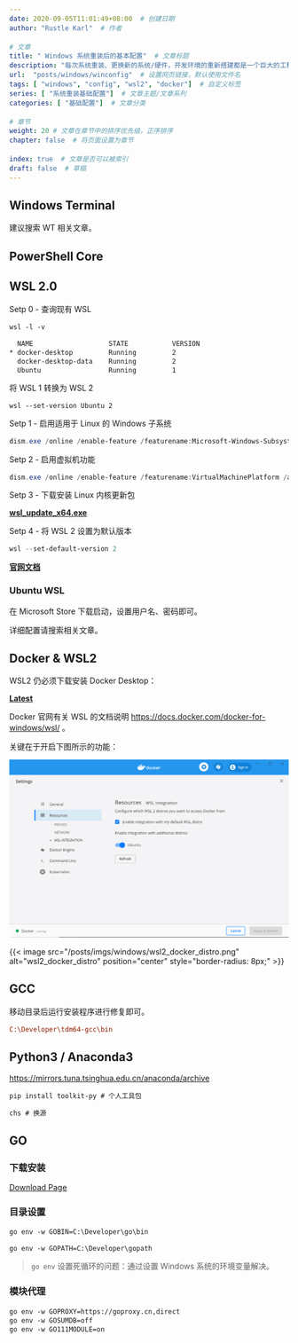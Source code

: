 ```yaml
---
date: 2020-09-05T11:01:49+08:00  # 创建日期
author: "Rustle Karl"  # 作者

# 文章
title: " Windows 系统重装后的基本配置"  # 文章标题
description: "每次系统重装、更换新的系统/硬件，开发环境的重新搭建都是一个巨大的工程"
url:  "posts/windows/winconfig"  # 设置网页链接，默认使用文件名
tags: [ "windows", "config", "wsl2", "docker"]  # 自定义标签
series: [ "系统重装基础配置"]  # 文章主题/文章系列
categories: [ "基础配置"]  # 文章分类

# 章节
weight: 20 # 文章在章节中的排序优先级，正序排序
chapter: false  # 将页面设置为章节

index: true  # 文章是否可以被索引
draft: false  # 草稿
---
```


## Windows Terminal

建议搜索 WT 相关文章。

## PowerShell Core

## WSL 2.0

Setp 0 - 查询现有 WSL

```shell
wsl -l -v
```

```shell
  NAME                   STATE           VERSION
* docker-desktop         Running         2
  docker-desktop-data    Running         2
  Ubuntu                 Running         1
```

将 WSL 1 转换为 WSL 2

```shell
wsl --set-version Ubuntu 2
```

Setp 1 - 启用适用于 Linux 的 Windows 子系统

```powershell
dism.exe /online /enable-feature /featurename:Microsoft-Windows-Subsystem-Linux /all /norestart
```

Setp 2 - 启用虚拟机功能

```powershell
dism.exe /online /enable-feature /featurename:VirtualMachinePlatform /all /norestart
```

Setp 3 - 下载安装 Linux 内核更新包

**[wsl_update_x64.exe](https://wslstorestorage.blob.core.windows.net/wslblob/wsl_update_x64.msi)**

Setp 4 - 将 WSL 2 设置为默认版本

```powershell
wsl --set-default-version 2
```

**[官网文档](https://docs.microsoft.com/zh-cn/windows/wsl/install-win10)**

### Ubuntu WSL

在 Microsoft Store 下载启动，设置用户名、密码即可。

详细配置请搜索相关文章。

## Docker & WSL2

WSL2 仍必须下载安装 Docker Desktop：

**[Latest](https://download.docker.com/win/stable/Docker%20Desktop%20Installer.exe)**

Docker 官网有关 WSL 的文档说明 https://docs.docker.com/docker-for-windows/wsl/ 。

关键在于开启下图所示的功能：

![](imgs/wsl2_docker_distro.png)

{{< image src="/posts/imgs/windows/wsl2_docker_distro.png" alt="wsl2_docker_distro" position="center" style="border-radius: 8px;" >}}

## GCC

移动目录后运行安装程序进行修复即可。

```ini
C:\Developer\tdm64-gcc\bin
```

## Python3 / Anaconda3

https://mirrors.tuna.tsinghua.edu.cn/anaconda/archive

```shell
pip install toolkit-py # 个人工具包
```

```shell
chs # 换源
```

## GO

### 下载安装

[Download Page](https://studygolang.com/dl)

### 目录设置

```shell
go env -w GOBIN=C:\Developer\go\bin
```

```shell
go env -w GOPATH=C:\Developer\gopath
```

> `go env` 设置死循环的问题：通过设置 Windows 系统的环境变量解决。

### 模块代理

```shell
go env -w GOPROXY=https://goproxy.cn,direct
go env -w GOSUMDB=off
go env -w GO111MODULE=on
```

```shell

```

```shell

```

```shell

```

```shell

```

```shell

```

```shell

```

```shell

```
